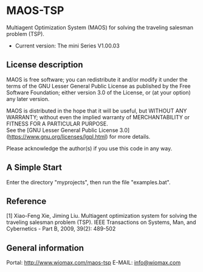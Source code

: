 MAOS-TSP
========

Multiagent Optimization System (MAOS) for solving the traveling salesman problem (TSP).

- Current version: The mini Series V1.00.03

License description
-------------------

MAOS is free software; you can redistribute it and/or modify
it under the terms of the GNU Lesser General Public License
as published by the Free Software Foundation; either version
3.0 of the License, or (at your option) any later version.

MAOS is distributed in the hope that it will be useful, but 
WITHOUT ANY WARRANTY; without even the implied warranty of
MERCHANTABILITY or FITNESS FOR A PARTICULAR PURPOSE.  
See the [GNU Lesser General Public License 3.0] (https://www.gnu.org/licenses/lgpl.html) for more details.

Please acknowledge the author(s) if you use this code in any way.

A Simple Start
--------------

Enter the directory "myprojects", then run the file "examples.bat".

Reference
---------

[1] Xiao-Feng Xie, Jiming Liu. Multiagent optimization system for solving the
    traveling salesman problem (TSP). IEEE Transactions on Systems, Man, and 
    Cybernetics - Part B, 2009, 39(2): 489-502 

General information
-------------------

Portal: http://www.wiomax.com/maos-tsp
E-MAIL: info@wiomax.com
